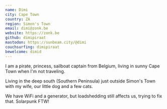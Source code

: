 ```yaml
---
name: Dimi
city: Cape Town
country: ZA
region: Simon's Town
email: dimi@zonk.be
website: https://zonk.be
github: dimipiraat
mastodon: https://sunbeam.city/@dimi
couchsurfing: dimipiraat
bewelcome: dimid
---
```


I am a pirate, princess, sailboat captain from Belgium, living in sunny Cape Town when I'm not traveling.

Living in the deep south (Southern Peninsula) just outside Simon's Town with my wife, our little dog and a few cats.

We have WiFi and a generator, but loadshedding still affects us, trying to fix that. Solarpunk FTW!
